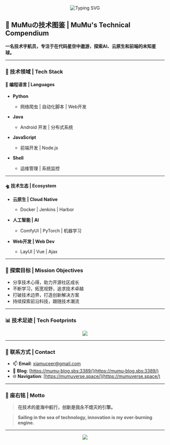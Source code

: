 <div align="center">
    <img src="https://readme-typing-svg.herokuapp.com?font=Fira+Code&pause=1000&color=2C9CF0&random=false&width=435&lines=探索浩瀚技术星空;Exploring+the+Galactic+Frontiers+of+Technology" alt="Typing SVG" />
</div>

## 🌌 MuMuの技术图鉴 | MuMu's Technical Compendium

**一名技术宇航员，专注于在代码星空中遨游，探索AI、云原生和前端的未知星球。**

---

### 🚀 技术领域 | Tech Stack

#### 🌟 编程语言 | Languages

- **Python**  
  - 网络爬虫 | 自动化脚本 | Web开发

- **Java**  
  - Android 开发 | 分布式系统

- **JavaScript**  
  - 前端开发 | Node.js

- **Shell**  
  - 运维管理 | 系统监控

---

#### 🛸 技术生态 | Ecosystem

- **云原生 | Cloud Native**  
  - Docker | Jenkins | Harbor

- **人工智能 | AI**  
  - ComfyUI | PyTorch | 机器学习

- **Web开发 | Web Dev**  
  - LayUI | Vue | Ajax

---

### 🎯 探索目标 | Mission Objectives

- 分享技术心得，助力开源社区成长
- 不断学习，拓宽视野，追求技术卓越
- 打破技术边界，打造创新解决方案
- 持续探索前沿科技，跟随技术潮流

---

### 📊 技术足迹 | Tech Footprints

<div align="center">
    <img src="https://github-readme-stats.vercel.app/api?username=xiamuceer-j&show_icons=true&theme=tokyonight" />
</div>

---

### 🌌 联系方式 | Contact

- 📫 **Email**: [xiamuceer@gmail.com](mailto:xiamuceer@gmail.com)
- 📢 **Blog**: [https://mumu-blog.sbs:3389/](https://mumu-blog.sbs:3389/)
- 🌐 **Navigation**: [https://mumuverse.space/](https://mumuverse.space/)

---

### 🌟 座右铭 | Motto

> **在技术的星海中航行，创新是我永不熄灭的引擎。**

> **Sailing in the sea of technology, innovation is my ever-burning engine.**

---

<div align="center">
    <img src="https://github-profile-trophy.vercel.app/?username=xiamuceer-j&theme=nord&column=7" />
</div>

